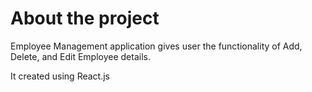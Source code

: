 # About the project

Employee Management application gives user the functionality of Add, Delete, and Edit Employee details.

It created using React.js

